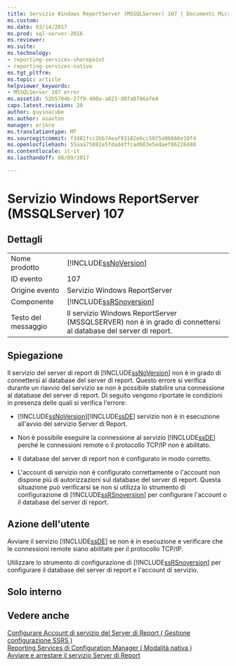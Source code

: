 ```yaml
---
title: Servizio Windows ReportServer (MSSQLServer) 107 | Documenti Microsoft
ms.custom: 
ms.date: 03/14/2017
ms.prod: sql-server-2016
ms.reviewer: 
ms.suite: 
ms.technology:
- reporting-services-sharepoint
- reporting-services-native
ms.tgt_pltfrm: 
ms.topic: article
helpviewer_keywords:
- MSSQLServer 107 error
ms.assetid: 52b5704b-27f9-400a-a821-d8fa0786afe4
caps.latest.revision: 20
author: guyinacube
ms.author: asaxton
manager: erikre
ms.translationtype: MT
ms.sourcegitcommit: f3481fcc2bb74eaf93182e6cc58f5a06666e10f4
ms.openlocfilehash: 55aaa75882e5fdad4ffcad603e5edaef86226d48
ms.contentlocale: it-it
ms.lasthandoff: 08/09/2017

---
```

# <a name="report-server-windows-service-mssqlserver-107"></a>Servizio Windows ReportServer (MSSQLServer) 107
    
## <a name="details"></a>Dettagli  
  
|||  
|-|-|  
|Nome prodotto|[!INCLUDE[ssNoVersion](../../includes/ssnoversion-md.md)]|  
|ID evento|107|  
|Origine evento|Servizio Windows ReportServer|  
|Componente|[!INCLUDE[ssRSnoversion](../../includes/ssrsnoversion-md.md)]|  
|Testo del messaggio|Il servizio Windows ReportServer (MSSQLSERVER) non è in grado di connettersi al database del server di report.|  
  
## <a name="explanation"></a>Spiegazione  
 Il servizio del server di report di [!INCLUDE[ssNoVersion](../../includes/ssnoversion-md.md)] non è in grado di connettersi al database del server di report. Questo errore si verifica durante un riavvio del servizio se non è possibile stabilire una connessione al database del server di report. Di seguito vengono riportate le condizioni in presenza delle quali si verifica l'errore:  
  
-   [!INCLUDE[ssNoVersion](../../includes/ssnoversion-md.md)][!INCLUDE[ssDE](../../includes/ssde-md.md)] servizio non è in esecuzione all'avvio del servizio Server di Report.  
  
-   Non è possibile eseguire la connessione al servizio [!INCLUDE[ssDE](../../includes/ssde-md.md)] perché le connessioni remote o il protocollo TCP/IP non è abilitato.  
  
-   Il database del server di report non è configurato in modo corretto.  
  
-   L'account di servizio non è configurato correttamente o l'account non dispone più di autorizzazioni sul database del server di report. Questa situazione può verificarsi se non si utilizza lo strumento di configurazione di [!INCLUDE[ssRSnoversion](../../includes/ssrsnoversion-md.md)] per configurare l'account o il database del server di report.  
  
## <a name="user-action"></a>Azione dell'utente  
 Avviare il servizio [!INCLUDE[ssDE](../../includes/ssde-md.md)] se non è in esecuzione e verificare che le connessioni remote siano abilitate per il protocollo TCP/IP.  
  
 Utilizzare lo strumento di configurazione di [!INCLUDE[ssRSnoversion](../../includes/ssrsnoversion-md.md)] per configurare il database del server di report e l'account di servizio.  
  
## <a name="internal-only"></a>Solo interno  
  
## <a name="see-also"></a>Vedere anche  
 [Configurare Account di servizio del Server di Report &#40; Gestione configurazione SSRS &#41;](../../reporting-services/install-windows/configure-the-report-server-service-account-ssrs-configuration-manager.md)   
 [Reporting Services di Configuration Manager &#40; Modalità nativa &#41;](../../reporting-services/install-windows/reporting-services-configuration-manager-native-mode.md)   
 [Avviare e arrestare il servizio Server di Report](../../reporting-services/report-server/start-and-stop-the-report-server-service.md)  
  
  
